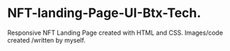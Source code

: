 # NFT-landing-Page-UI-Btx-Tech.
Responsive NFT Landing Page created with HTML and CSS. Images/code created /written by myself. 
